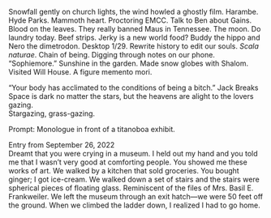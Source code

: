 Snowfall gently on church lights, the wind howled a ghostly film. Harambe. Hyde Parks. Mammoth heart. Proctoring EMCC. Talk to Ben about Gains. Blood on the leaves. They really banned Maus in Tennessee. The moon. Do laundry today. Beef strips. Jerky is a new world food? Buddy the hippo and Nero the dimetrodon. Desktop 1/29. Rewrite history to edit our souls. *Scala naturae*. Chain of being. Digging through notes on our phone. “Sophiemore.” Sunshine in the garden. Made snow globes with Shalom. Visited Will House. A figure memento mori.

“Your body has acclimated to the conditions of being a bitch.” Jack Breaks  
Space is dark no matter the stars, but the heavens are alight to the lovers gazing.  
Stargazing, grass-gazing. 

Prompt: Monologue in front of a titanoboa exhibit.

Entry from September 26, 2022  
Dreamt that you were crying in a museum. I held out my hand and you told me that I wasn’t very good at comforting people. You showed me these works of art. We walked by a kitchen that sold groceries. You bought ginger; I got ice-cream. We walked down a set of stairs and the stairs were spherical pieces of floating glass. Reminiscent of the files of Mrs. Basil E. Frankweiler. We left the museum through an exit hatch—we were 50 feet off the ground. When we climbed the ladder down, I realized I had to go home.